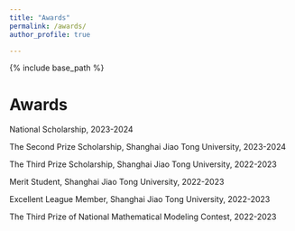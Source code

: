 ```yaml
---
title: "Awards"
permalink: /awards/
author_profile: true

---
```


{% include base_path %}

Awards
======

National Scholarship, 2023-2024

The Second Prize Scholarship, Shanghai Jiao Tong University, 2023-2024 

The Third Prize Scholarship, Shanghai Jiao Tong University, 2022-2023 

Merit Student, Shanghai Jiao Tong University, 2022-2023 

Excellent League Member, Shanghai Jiao Tong University, 2022-2023

The Third Prize of National Mathematical Modeling Contest, 2022-2023
